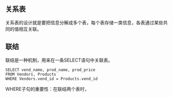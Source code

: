 ## 关系表

关系表的设计就是要把信息分解成多个表，每个表存储一类信息，各表通过某些共同的值相互关联。

## 联结

联结是一种机制，用来在一条SELECT语句中关联表。

```
SELECT vend_name, prod_name, prod_price
FROM Vendors, Products
WHERE Vendors.vend_id = Products.vend_id
```

WHERE子句的重要性：在联结两个表时，

